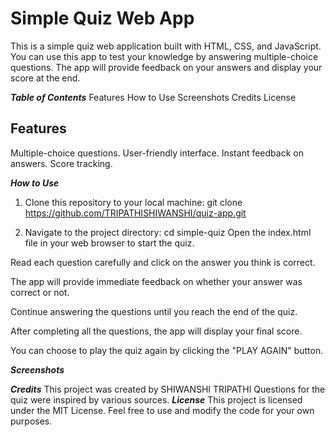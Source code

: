 # Simple Quiz Web App
This is a simple quiz web application built with HTML, CSS, and JavaScript. You can use this app to test your knowledge by answering multiple-choice questions. The app will provide feedback on your answers and display your score at the end.

***Table of Contents***
Features
How to Use
Screenshots
Credits
License
## Features
Multiple-choice questions.
User-friendly interface.
Instant feedback on answers.
Score tracking.

***How to Use***
1. Clone this repository to your local machine:
     git clone https://github.com/TRIPATHISHIWANSHI/quiz-app.git

2. Navigate to the project directory:
     cd simple-quiz
Open the index.html file in your web browser to start the quiz.

Read each question carefully and click on the answer you think is correct.

The app will provide immediate feedback on whether your answer was correct or not.

Continue answering the questions until you reach the end of the quiz.

After completing all the questions, the app will display your final score.

You can choose to play the quiz again by clicking the "PLAY AGAIN" button.

***Screenshots***


***Credits***
This project was created by SHIWANSHI TRIPATHI
Questions for the quiz were inspired by various sources.
***License***
This project is licensed under the MIT License. Feel free to use and modify the code for your own purposes.





